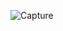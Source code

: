 ![Capture](https://github.com/Newcummer/Keyauth-Spoofer-Base/assets/87916476/a3212f67-75a2-402e-9282-e6a17414d44a)
